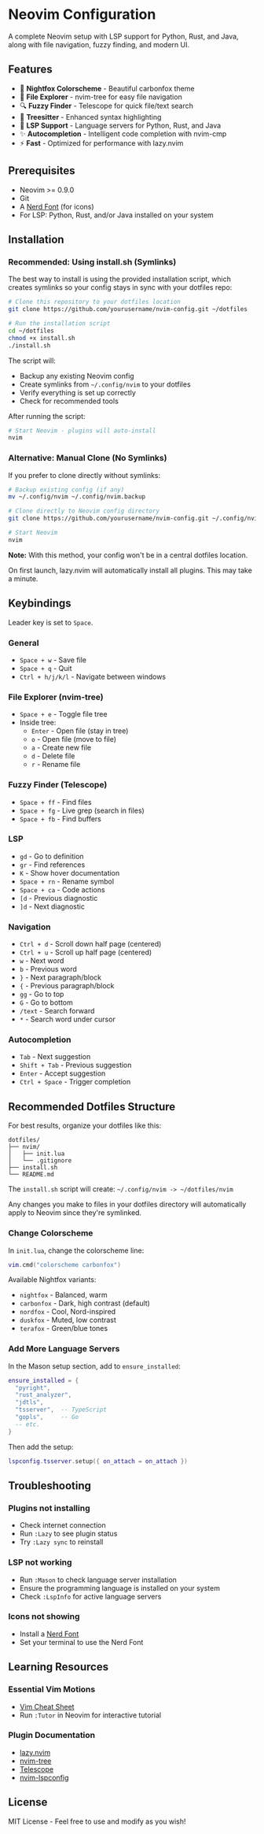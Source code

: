 # Neovim Configuration

A complete Neovim setup with LSP support for Python, Rust, and Java, along with file navigation, fuzzy finding, and modern UI.

## Features

- 🎨 **Nightfox Colorscheme** - Beautiful carbonfox theme
- 📁 **File Explorer** - nvim-tree for easy file navigation
- 🔍 **Fuzzy Finder** - Telescope for quick file/text search
- 🌳 **Treesitter** - Enhanced syntax highlighting
- 🔧 **LSP Support** - Language servers for Python, Rust, and Java
- ✨ **Autocompletion** - Intelligent code completion with nvim-cmp
- ⚡ **Fast** - Optimized for performance with lazy.nvim

## Prerequisites

- Neovim >= 0.9.0
- Git
- A [Nerd Font](https://www.nerdfonts.com/) (for icons)
- For LSP: Python, Rust, and/or Java installed on your system

## Installation

### Recommended: Using install.sh (Symlinks)

The best way to install is using the provided installation script, which creates symlinks so your config stays in sync with your dotfiles repo:

```bash
# Clone this repository to your dotfiles location
git clone https://github.com/yourusername/nvim-config.git ~/dotfiles

# Run the installation script
cd ~/dotfiles
chmod +x install.sh
./install.sh
```

The script will:
- Backup any existing Neovim config
- Create symlinks from `~/.config/nvim` to your dotfiles
- Verify everything is set up correctly
- Check for recommended tools

After running the script:
```bash
# Start Neovim - plugins will auto-install
nvim
```

### Alternative: Manual Clone (No Symlinks)

If you prefer to clone directly without symlinks:

```bash
# Backup existing config (if any)
mv ~/.config/nvim ~/.config/nvim.backup

# Clone directly to Neovim config directory
git clone https://github.com/yourusername/nvim-config.git ~/.config/nvim

# Start Neovim
nvim
```

**Note:** With this method, your config won't be in a central dotfiles location.

On first launch, lazy.nvim will automatically install all plugins. This may take a minute.

## Keybindings

Leader key is set to `Space`.

### General
- `Space + w` - Save file
- `Space + q` - Quit
- `Ctrl + h/j/k/l` - Navigate between windows

### File Explorer (nvim-tree)
- `Space + e` - Toggle file tree
- Inside tree:
  - `Enter` - Open file (stay in tree)
  - `o` - Open file (move to file)
  - `a` - Create new file
  - `d` - Delete file
  - `r` - Rename file

### Fuzzy Finder (Telescope)
- `Space + ff` - Find files
- `Space + fg` - Live grep (search in files)
- `Space + fb` - Find buffers

### LSP
- `gd` - Go to definition
- `gr` - Find references
- `K` - Show hover documentation
- `Space + rn` - Rename symbol
- `Space + ca` - Code actions
- `[d` - Previous diagnostic
- `]d` - Next diagnostic

### Navigation
- `Ctrl + d` - Scroll down half page (centered)
- `Ctrl + u` - Scroll up half page (centered)
- `w` - Next word
- `b` - Previous word
- `}` - Next paragraph/block
- `{` - Previous paragraph/block
- `gg` - Go to top
- `G` - Go to bottom
- `/text` - Search forward
- `*` - Search word under cursor

### Autocompletion
- `Tab` - Next suggestion
- `Shift + Tab` - Previous suggestion
- `Enter` - Accept suggestion
- `Ctrl + Space` - Trigger completion

## Recommended Dotfiles Structure

For best results, organize your dotfiles like this:

```
dotfiles/
├── nvim/
│   ├── init.lua
│   └── .gitignore
├── install.sh
└── README.md
```

The `install.sh` script will create: `~/.config/nvim -> ~/dotfiles/nvim`

Any changes you make to files in your dotfiles directory will automatically apply to Neovim since they're symlinked.

### Change Colorscheme

In `init.lua`, change the colorscheme line:
```lua
vim.cmd("colorscheme carbonfox")
```

Available Nightfox variants:
- `nightfox` - Balanced, warm
- `carbonfox` - Dark, high contrast (default)
- `nordfox` - Cool, Nord-inspired
- `duskfox` - Muted, low contrast
- `terafox` - Green/blue tones

### Add More Language Servers

In the Mason setup section, add to `ensure_installed`:
```lua
ensure_installed = {
  "pyright",
  "rust_analyzer",
  "jdtls",
  "tsserver",  -- TypeScript
  "gopls",     -- Go
  -- etc.
}
```

Then add the setup:
```lua
lspconfig.tsserver.setup({ on_attach = on_attach })
```

## Troubleshooting

### Plugins not installing
- Check internet connection
- Run `:Lazy` to see plugin status
- Try `:Lazy sync` to reinstall

### LSP not working
- Run `:Mason` to check language server installation
- Ensure the programming language is installed on your system
- Check `:LspInfo` for active language servers

### Icons not showing
- Install a [Nerd Font](https://www.nerdfonts.com/)
- Set your terminal to use the Nerd Font

## Learning Resources

### Essential Vim Motions
- [Vim Cheat Sheet](https://vim.rtorr.com/)
- Run `:Tutor` in Neovim for interactive tutorial

### Plugin Documentation
- [lazy.nvim](https://github.com/folke/lazy.nvim)
- [nvim-tree](https://github.com/nvim-tree/nvim-tree.lua)
- [Telescope](https://github.com/nvim-telescope/telescope.nvim)
- [nvim-lspconfig](https://github.com/neovim/nvim-lspconfig)

## License

MIT License - Feel free to use and modify as you wish! 
